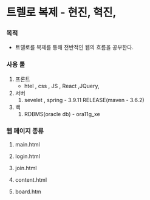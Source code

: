 # 트렐로 복제 - 현진, 혁진,

### 목적

- 트렐로를 복제를 통해 전반적인 웹의 흐름을 공부한다.

### 사용 툴

1. 프론트
   - htel , css , JS , React ,JQuery, 
2. 서버
   1. sevelet , spring - 3.9.11 RELEASE(maven - 3.6.2)
3. 백
   1. RDBMS(oracle db)  - ora11g_xe

### 웹 페이지 종류

1. main.html

2. login.html

3. join.html
4. content.html
5. board.htm